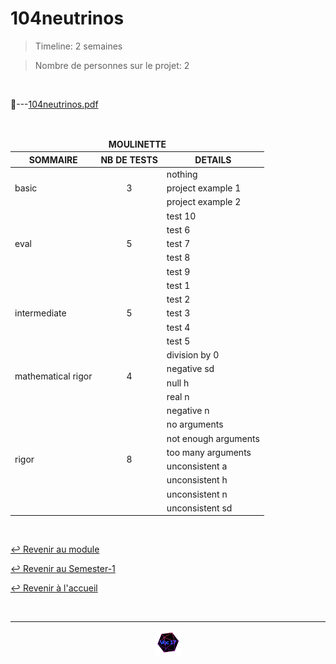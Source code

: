 # 104neutrinos

> Timeline: 2 semaines

> Nombre de personnes sur le projet: 2

<br>

📂---[104neutrinos.pdf](https://github.com/Studio-17/Epitech-Subjects/blob/main/Semester-1/B-MAT-100/104neutrinos/104neutrinos.pdf)


<br>


<table align="center">
    <thead>
        <tr>
            <td colspan="3" align="center"><strong>MOULINETTE</strong></td>
        </tr>
        <tr>
            <th>SOMMAIRE</th>
            <th>NB DE TESTS</th>
            <th>DETAILS</th>
        </tr>
    </thead>
    <tbody>
        <tr>
            <td rowspan="3">basic</td>
            <td rowspan="3" style="text-align: center;">3</td>
            <td>nothing</td>
        </tr>
    		<tr>
			<td>project example 1</td>
		</tr>
		<tr>
			<td>project example 2</td>
		</tr>
        <tr>
            <td rowspan="5">eval</td>
            <td rowspan="5" style="text-align: center;">5</td>
            <td>test 10</td>
        </tr>
    		<tr>
			<td>test 6</td>
		</tr>
		<tr>
			<td>test 7</td>
		</tr>
		<tr>
			<td>test 8</td>
		</tr>
		<tr>
			<td>test 9</td>
		</tr>
        <tr>
            <td rowspan="5">intermediate</td>
            <td rowspan="5" style="text-align: center;">5</td>
            <td>test 1</td>
        </tr>
    		<tr>
			<td>test 2</td>
		</tr>
		<tr>
			<td>test 3</td>
		</tr>
		<tr>
			<td>test 4</td>
		</tr>
		<tr>
			<td>test 5</td>
		</tr>
        <tr>
            <td rowspan="4">mathematical rigor</td>
            <td rowspan="4" style="text-align: center;">4</td>
            <td>division by 0</td>
        </tr>
    		<tr>
			<td>negative sd</td>
		</tr>
		<tr>
			<td>null h</td>
		</tr>
		<tr>
			<td>real n</td>
		</tr>
        <tr>
            <td rowspan="8">rigor</td>
            <td rowspan="8" style="text-align: center;">8</td>
            <td>negative n</td>
        </tr>
    		<tr>
			<td>no arguments</td>
		</tr>
		<tr>
			<td>not enough arguments</td>
		</tr>
		<tr>
			<td>too many arguments</td>
		</tr>
		<tr>
			<td>unconsistent a</td>
		</tr>
		<tr>
			<td>unconsistent h</td>
		</tr>
		<tr>
			<td>unconsistent n</td>
		</tr>
		<tr>
			<td>unconsistent sd</td>
		</tr>
	</tbody>
</table>

<br>

[↩️ Revenir au module](https://github.com/Studio-17/Epitech-Subjects/blob/main/Semester-1/B-MAT-100)

[↩️ Revenir au Semester-1](https://github.com/Studio-17/Epitech-Subjects/blob/main/Semester-1)

[↩️ Revenir à l'accueil](https://github.com/Studio-17/Epitech-Subjects)

<br>

---

<div align="center">

<a href="https://github.com/Studio-17" target="_blank"><img src="../../../assets/voc17.gif" width="40"></a>

</div>